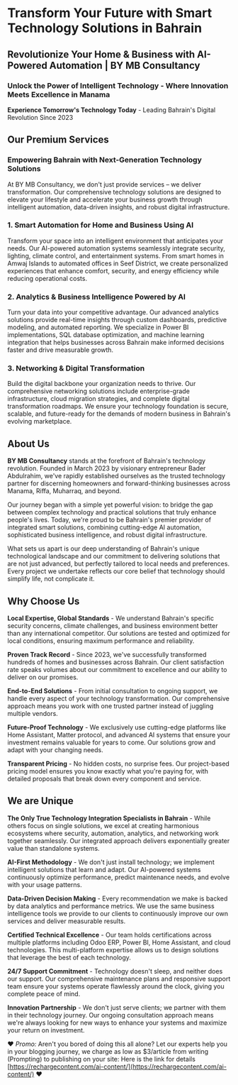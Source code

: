 **Transform Your Future with Smart Technology Solutions in Bahrain**
====================================================================

**Revolutionize Your Home & Business with AI-Powered Automation | BY MB Consultancy**
-------------------------------------------------------------------------------------

### **Unlock the Power of Intelligent Technology - Where Innovation Meets Excellence in Manama**

**Experience Tomorrow's Technology Today** - Leading Bahrain's Digital Revolution Since 2023

**Our Premium Services**
------------------------

### **Empowering Bahrain with Next-Generation Technology Solutions**

At BY MB Consultancy, we don't just provide services – we deliver transformation. Our comprehensive technology solutions are designed to elevate your lifestyle and accelerate your business growth through intelligent automation, data-driven insights, and robust digital infrastructure.

### **1\. Smart Automation for Home and Business Using AI**

Transform your space into an intelligent environment that anticipates your needs. Our AI-powered automation systems seamlessly integrate security, lighting, climate control, and entertainment systems. From smart homes in Amwaj Islands to automated offices in Seef District, we create personalized experiences that enhance comfort, security, and energy efficiency while reducing operational costs.

### **2\. Analytics & Business Intelligence Powered by AI**

Turn your data into your competitive advantage. Our advanced analytics solutions provide real-time insights through custom dashboards, predictive modeling, and automated reporting. We specialize in Power BI implementations, SQL database optimization, and machine learning integration that helps businesses across Bahrain make informed decisions faster and drive measurable growth.

### **3\. Networking & Digital Transformation**

Build the digital backbone your organization needs to thrive. Our comprehensive networking solutions include enterprise-grade infrastructure, cloud migration strategies, and complete digital transformation roadmaps. We ensure your technology foundation is secure, scalable, and future-ready for the demands of modern business in Bahrain's evolving marketplace.

**About Us**
------------

**BY MB Consultancy** stands at the forefront of Bahrain's technology revolution. Founded in March 2023 by visionary entrepreneur Bader Abdulrahim, we've rapidly established ourselves as the trusted technology partner for discerning homeowners and forward-thinking businesses across Manama, Riffa, Muharraq, and beyond.

Our journey began with a simple yet powerful vision: to bridge the gap between complex technology and practical solutions that truly enhance people's lives. Today, we're proud to be Bahrain's premier provider of integrated smart solutions, combining cutting-edge AI automation, sophisticated business intelligence, and robust digital infrastructure.

What sets us apart is our deep understanding of Bahrain's unique technological landscape and our commitment to delivering solutions that are not just advanced, but perfectly tailored to local needs and preferences. Every project we undertake reflects our core belief that technology should simplify life, not complicate it.

**Why Choose Us**
-----------------

**Local Expertise, Global Standards** - We understand Bahrain's specific security concerns, climate challenges, and business environment better than any international competitor. Our solutions are tested and optimized for local conditions, ensuring maximum performance and reliability.

**Proven Track Record** - Since 2023, we've successfully transformed hundreds of homes and businesses across Bahrain. Our client satisfaction rate speaks volumes about our commitment to excellence and our ability to deliver on our promises.

**End-to-End Solutions** - From initial consultation to ongoing support, we handle every aspect of your technology transformation. Our comprehensive approach means you work with one trusted partner instead of juggling multiple vendors.

**Future-Proof Technology** - We exclusively use cutting-edge platforms like Home Assistant, Matter protocol, and advanced AI systems that ensure your investment remains valuable for years to come. Our solutions grow and adapt with your changing needs.

**Transparent Pricing** - No hidden costs, no surprise fees. Our project-based pricing model ensures you know exactly what you're paying for, with detailed proposals that break down every component and service.

**We are Unique**
-----------------

**The Only True Technology Integration Specialists in Bahrain** - While others focus on single solutions, we excel at creating harmonious ecosystems where security, automation, analytics, and networking work together seamlessly. Our integrated approach delivers exponentially greater value than standalone systems.

**AI-First Methodology** - We don't just install technology; we implement intelligent solutions that learn and adapt. Our AI-powered systems continuously optimize performance, predict maintenance needs, and evolve with your usage patterns.

**Data-Driven Decision Making** - Every recommendation we make is backed by data analytics and performance metrics. We use the same business intelligence tools we provide to our clients to continuously improve our own services and deliver measurable results.

**Certified Technical Excellence** - Our team holds certifications across multiple platforms including Odoo ERP, Power BI, Home Assistant, and cloud technologies. This multi-platform expertise allows us to design solutions that leverage the best of each technology.

**24/7 Support Commitment** - Technology doesn't sleep, and neither does our support. Our comprehensive maintenance plans and responsive support team ensure your systems operate flawlessly around the clock, giving you complete peace of mind.

**Innovation Partnership** - We don't just serve clients; we partner with them in their technology journey. Our ongoing consultation approach means we're always looking for new ways to enhance your systems and maximize your return on investment.

❤️ _Promo:_ Aren't you bored of doing this all alone? Let our experts help you in your blogging journey, we charge as low as $3/article from writing (Prompting) to publishing on your site: Here is the link for details [https://rechargecontent.com/ai-content/](https://rechargecontent.com/ai-content/) ❤️

